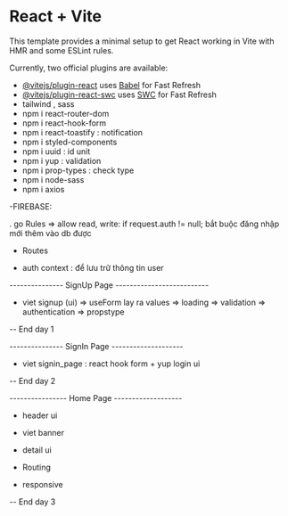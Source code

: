 # React + Vite

This template provides a minimal setup to get React working in Vite with HMR and some ESLint rules.

Currently, two official plugins are available:

- [@vitejs/plugin-react](https://github.com/vitejs/vite-plugin-react/blob/main/packages/plugin-react/README.md) uses [Babel](https://babeljs.io/) for Fast Refresh
- [@vitejs/plugin-react-swc](https://github.com/vitejs/vite-plugin-react-swc) uses [SWC](https://swc.rs/) for Fast Refresh
- tailwind , sass
- npm i react-router-dom
- npm i react-hook-form
- npm i react-toastify : notification
- npm i styled-components
- npm i uuid : id unit
- npm i yup : validation
- npm i prop-types : check type
- npm i node-sass
- npm i axios

-FIREBASE:

. go Rules => allow read, write: if request.auth != null; bắt buộc đăng nhập mới thêm vào db được

- Routes

- auth context : để lưu trữ thông tin user

--------------- SignUp Page --------------------------

- viet signup (ui) => useForm lay ra values => loading => validation => authentication => propstype

-- End day 1

--------------- SignIn Page --------------------

- viet signin_page : react hook form + yup login ui

-- End day 2

---------------- Home Page -------------------

- header ui

- viet banner

- detail ui

- Routing

- responsive

-- End day 3
